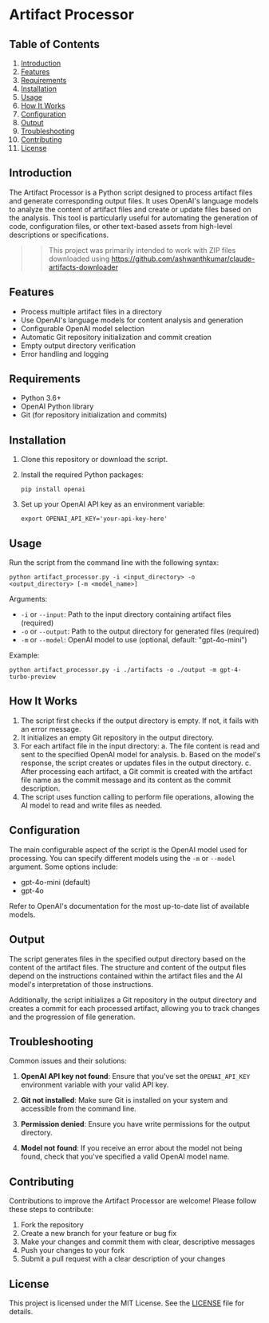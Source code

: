 # Artifact Processor

## Table of Contents
1. [Introduction](#introduction)
2. [Features](#features)
3. [Requirements](#requirements)
4. [Installation](#installation)
5. [Usage](#usage)
6. [How It Works](#how-it-works)
7. [Configuration](#configuration)
8. [Output](#output)
9. [Troubleshooting](#troubleshooting)
10. [Contributing](#contributing)
11. [License](#license)

## Introduction

The Artifact Processor is a Python script designed to process artifact files and generate corresponding output files. It uses OpenAI's language models to analyze the content of artifact files and create or update files based on the analysis. This tool is particularly useful for automating the generation of code, configuration files, or other text-based assets from high-level descriptions or specifications.

>> This project was primarily intended to work with ZIP files downloaded using https://github.com/ashwanthkumar/claude-artifacts-downloader

## Features

- Process multiple artifact files in a directory
- Use OpenAI's language models for content analysis and generation
- Configurable OpenAI model selection
- Automatic Git repository initialization and commit creation
- Empty output directory verification
- Error handling and logging

## Requirements

- Python 3.6+
- OpenAI Python library
- Git (for repository initialization and commits)

## Installation

1. Clone this repository or download the script.

2. Install the required Python packages:

   ```
   pip install openai
   ```

3. Set up your OpenAI API key as an environment variable:

   ```
   export OPENAI_API_KEY='your-api-key-here'
   ```

## Usage

Run the script from the command line with the following syntax:

```
python artifact_processor.py -i <input_directory> -o <output_directory> [-m <model_name>]
```

Arguments:
- `-i` or `--input`: Path to the input directory containing artifact files (required)
- `-o` or `--output`: Path to the output directory for generated files (required)
- `-m` or `--model`: OpenAI model to use (optional, default: "gpt-4o-mini")

Example:
```
python artifact_processor.py -i ./artifacts -o ./output -m gpt-4-turbo-preview
```

## How It Works

1. The script first checks if the output directory is empty. If not, it fails with an error message.
2. It initializes an empty Git repository in the output directory.
3. For each artifact file in the input directory:
   a. The file content is read and sent to the specified OpenAI model for analysis.
   b. Based on the model's response, the script creates or updates files in the output directory.
   c. After processing each artifact, a Git commit is created with the artifact file name as the commit message and its content as the commit description.
4. The script uses function calling to perform file operations, allowing the AI model to read and write files as needed.

## Configuration

The main configurable aspect of the script is the OpenAI model used for processing. You can specify different models using the `-m` or `--model` argument. Some options include:

- gpt-4o-mini (default)
- gpt-4o

Refer to OpenAI's documentation for the most up-to-date list of available models.

## Output

The script generates files in the specified output directory based on the content of the artifact files. The structure and content of the output files depend on the instructions contained within the artifact files and the AI model's interpretation of those instructions.

Additionally, the script initializes a Git repository in the output directory and creates a commit for each processed artifact, allowing you to track changes and the progression of file generation.

## Troubleshooting

Common issues and their solutions:

1. **OpenAI API key not found**: Ensure that you've set the `OPENAI_API_KEY` environment variable with your valid API key.

2. **Git not installed**: Make sure Git is installed on your system and accessible from the command line.

3. **Permission denied**: Ensure you have write permissions for the output directory.

4. **Model not found**: If you receive an error about the model not being found, check that you've specified a valid OpenAI model name.

## Contributing

Contributions to improve the Artifact Processor are welcome! Please follow these steps to contribute:

1. Fork the repository
2. Create a new branch for your feature or bug fix
3. Make your changes and commit them with clear, descriptive messages
4. Push your changes to your fork
5. Submit a pull request with a clear description of your changes

## License

This project is licensed under the MIT License. See the [LICENSE](LICENSE) file for details.
